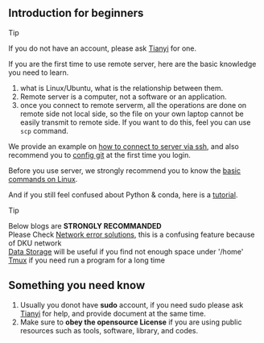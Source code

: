 ## Introduction for beginners
> [!TIP]
> If you do not have an account, please ask [Tianyi](mailto:tianyi.zhang2@duke.edu) for one.

If you are the first time to use remote server, here are the basic knowledge you need to learn.  
1. what is Linux/Ubuntu, what is the relationship between them.
2. Remote server is a computer, not a software or an application.  
3. once you connect to remote serverm, all the operations are done on remote side not local side, so the file on your own laptop cannot be easily transmit to remote side. If you want to do this, feel you can use `scp` command.

We provide an example on [how to connect to server via ssh](./server%20users/firsttime/ssh_example.md), and also recommend you to [config git](./server%20users/firsttime/git_config.md) at the first time you login.  

Before you use server, we strongly recommend you to know the [basic commands on Linux](./Tools/linux_commands.md).  

And if you still feel confused about Python & conda, here is a [tutorial](./basics/languages/python/python.md).

> [!TIP]
> Below blogs are **STRONGLY RECOMMANDED**  
> Please Check [Network error solutions](./server%20users/bug_fix/proxy_related.md), this is a confusing feature because of DKU network  
> [Data Storage](./server%20users/datastorge.md) will be useful if you find not enough space under '/home'  
> [Tmux](./Tools/linux_commands?id=tmux) if you need run a program for a long time  

## Something you need know
1. Usually you donot have **sudo** account, if you need sudo please ask [Tianyi](mailto:tianyi.zhang2@duke.edu) for help, and provide document at the same time.
2. Make sure to **obey the opensource License** if you are using public resources such as tools, software, library, and codes.